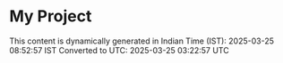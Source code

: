 # My Project

This content is dynamically generated in Indian Time (IST): 2025-03-25 08:52:57 IST
Converted to UTC: 2025-03-25 03:22:57 UTC
